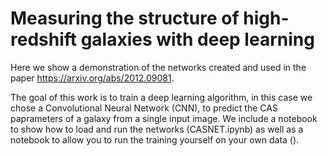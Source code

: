 # Measuring the structure of high-redshift galaxies with deep learning

Here we show a demonstration of the networks created and used in the paper https://arxiv.org/abs/2012.09081. 

The goal of this work is to train a deep learning algorithm, in this case we chose a Convolutional Neural Network (CNN), to predict the CAS paprameters of a galaxy from a single input image. 
We include a notebook to show how to load and run the networks (CASNET.ipynb) as well as a notebook to allow you to run the training yourself on your own data (). 
